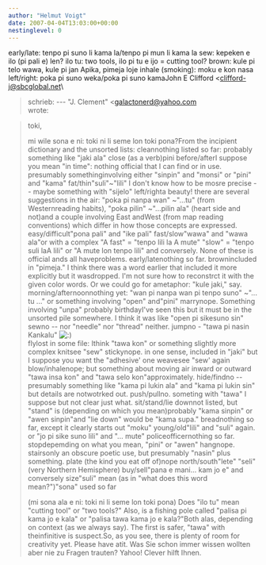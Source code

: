 ```yaml
---
author: "Helmut Voigt"
date: 2007-04-04T13:03:00+00:00
nestinglevel: 0
---
```

early/late: tenpo pi suno li kama la/tenpo pi mun li kama la sew: kepeken e ilo (pi pali e) len? ilo tu: two tools, ilo pi tu e ijo = cutting tool? brown: kule pi telo wawa, kule pi jan Apika, pimeja loje inhale (smoking): moku e kon nasa left/right: poka pi suno weka/poka pi suno kamaJohn E Clifford <[clifford-j@sbcglobal.net](mailto://clifford-j@sbcglobal.net)\
> schrieb: ---
 "J. Clement" <[galactonerd@yahoo.com](mailto://galactonerd@yahoo.com)\
> wrote:

>toki,
> 
> mi wile sona e ni: toki ni li seme lon toki pona?From the incipient dictionary and the unsorted lists:
> cleannothing listed so far: probably something like "jaki ala"
> close (as a verb)pini
> before/afterI suppose you mean "in time": nothing official that I can find or in use. presumably somethinginvolving either "sinpin" and "monsi" or "pini" and "kama"
> fat/thin"suli"~"lili" I don't know how to be mosre precise --
 maybe something with "sijelo"
> left/righta beauty! there are several suggestions in the air: "poka pi nanpa wan" ~"...tu" (from Westernreading habits), "poka pilin" ~"...pilin ala" (heart side and not)and a couple involving East andWest (from map reading conventions) which differ in how those concepts are expressed.
> easy/difficult"pona pali" and "ike pali"
> fast/slow"wawa" and "wawa ala"or with a complex "A fast" = "tenpo lili la A mute" "slow" = "tenpo suli laA lili" or "A mute lon tenpo lili" and conversely. None of these is official ands all haveproblems.
> early/latenothing so far.
> brownincluded in "pimeja." I think there was a word earlier that included it more explicitly but it wasdropped. I'm not sure how to reconstrct it with the given color words. Or we could go for ametaphor: "kule jaki," say.
> morning/afternoonnothing yet: "wan pi nanpa wan pi tenpo suno" ~"... tu ..." or something involving "open" and"pini"
> marrynope. Something involving "unpa" probably
> birthdayI've seen this but it must be in the unsorted pile somewhere. I think it was like "open pi sikesuno sin"
> sewno --
 nor "needle" nor "thread" neither.
> jumpno - "tawa pi nasin Kankalu" ![:)](images/smilies/icon_e_smile.gif "Smile")\
> flylost in some file: Ithink "tawa kon" or something slightly more complex
> knitsee "sew"
> stickynope. in one sense, included in "jaki" but I suppose you want the "adhesive' one
> weavesee "sew' again
> blow/inhalenope; but something about moving air inward or outward "tawa insa kon" and "tawa selo kon"approximately.
> hide/findno --
 presumably something like "kama pi lukin ala" and "kama pi lukin sin" but details are notwotrked out.
> push/pullno. someting with "tawa" I suppose but not clear just what.
> sit/stand/lie downnot listed, but "stand" is (depending on which you mean)probably "kama sinpin" or "awen sinpin"and "lie down" would be "kama supa." 
> breadnothing so far, except it clearly starts out "moku"
> young/old"lili" and "suli" again. or "jo pi sike suno lili" and "... mute"
> policeofficernothing so far.
> stopdepemding on what you mean, "pini" or "awen"
> hangnope.
> stairsonly an obscure poetic use, but presumably "nasin" plus something.
> plate (the kind you eat off of)nope
> north/south"lete" "seli" (very Northern Hemisphere)
> buy/sell"pana e mani... kam jo e" and conversely
> size"suli"
> mean (as in "what does this word mean?")"sona" used so far
> 
> (mi sona ala e ni: toki ni li seme lon toki pona) Does "ilo tu" mean "cutting tool" or "two
> tools?" Also, is a fishing pole called "palisa pi kama jo e kala" or "palisa tawa kama jo e
> kala?"Both alas, depending on context (as we always say). The first is safer, "tawa" with theinfinitive is suspect.So, as you see, there is plenty of room for creativity yet. Please have atit. Was Sie schon immer wissen wollten aber nie zu Fragen trauten? Yahoo! Clever hilft Ihnen.